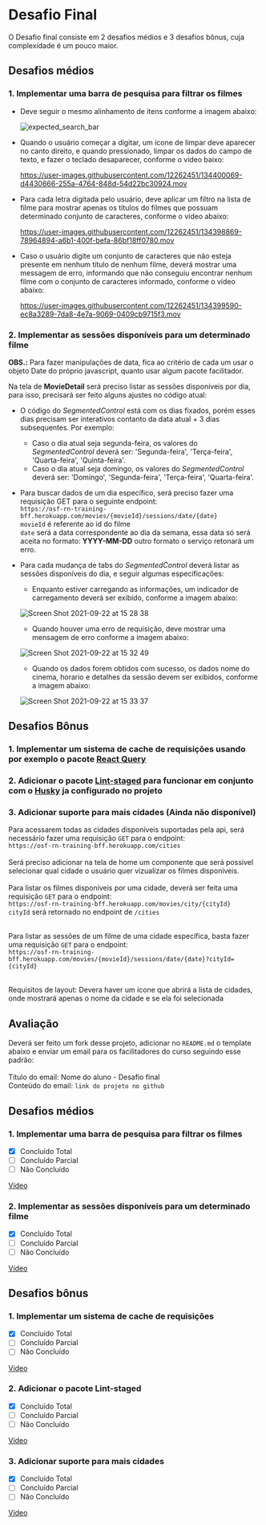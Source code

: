 # Desafio Final

O Desafio final consiste em 2 desafios médios e 3 desafios bônus, cuja complexidade é um pouco maior.

## Desafios médios

### 1. Implementar uma barra de pesquisa para filtrar os filmes

- Deve seguir o mesmo alinhamento de itens conforme a imagem abaixo:

  ![expected_search_bar](https://user-images.githubusercontent.com/12262451/134399887-50d5e821-d100-44bd-838f-1a200c0bd8fb.png)

- Quando o usuário começar a digitar, um ícone de limpar deve aparecer no canto direito, e quando pressionado, limpar os dados do campo de texto, e fazer o teclado desaparecer, conforme o vídeo baixo:

  https://user-images.githubusercontent.com/12262451/134400069-d4430666-255a-4764-848d-54d22bc30924.mov

- Para cada letra digitada pelo usuário, deve aplicar um filtro na lista de filme para mostrar apenas os títulos do filmes que possuam determinado conjunto de caracteres, conforme o vídeo abaixo:

  https://user-images.githubusercontent.com/12262451/134398869-78964894-a6b1-400f-befa-86bf18ff0780.mov

- Caso o usuário digite um conjunto de caracteres que não esteja presente em nenhum título de nenhum filme, deverá mostrar uma messagem de erro, informando que não conseguiu encontrar nenhum filme com o conjunto de caracteres informado, conforme o vídeo abaixo:

  https://user-images.githubusercontent.com/12262451/134399590-ec8a3289-7da8-4e7a-9069-0409cb9715f3.mov

### 2. Implementar as sessões disponíveis para um determinado filme

**OBS.:** Para fazer manipulações de data, fica ao critério de cada um usar o objeto Date do próprio javascript, quanto usar algum pacote facilitador.

Na tela de **MovieDetail** será preciso listar as sessões disponíveis por dia, para isso, precisará ser feito alguns ajustes no código atual:

- O código do _SegmentedControl_ está com os dias fixados, porém esses dias precisam ser interativos contanto da data atual + 3 dias subsequentes. Por exemplo:
  - Caso o dia atual seja segunda-feira, os valores do _SegmentedControl_ deverá ser: 'Segunda-feira', 'Terça-feira', 'Quarta-feira', 'Quinta-feira'.
  - Caso o dia atual seja domingo, os valores do _SegmentedControl_ deverá ser: 'Domingo', 'Segunda-feira', 'Terça-feira', 'Quarta-feira'.
- Para buscar dados de um dia específico, será preciso fazer uma requisição GET para o seguinte endpoint: <br />
  `https://osf-rn-training-bff.herokuapp.com/movies/{movieId}/sessions/date/{date}`<br />
  `movieId` é referente ao id do filme <br />
  `date` será a data correspondente ao dia da semana, essa data só será aceita no formato: <b>YYYY-MM-DD</b> outro formato o serviço retonará um erro.

- Para cada mudança de tabs do _SegmentedControl_ deverá listar as sessões disponíveis do dia, e seguir algumas especificações:
  <br />

  - Enquanto estiver carregando as informações, um indicador de carregamento deverá ser exibido, conforme a imagem abaixo:

  ![Screen Shot 2021-09-22 at 15 28 38](https://user-images.githubusercontent.com/12262451/134400967-13089f84-f2e0-46e9-8640-143eb33fd9e3.png)

  - Quando houver uma erro de requisição, deve mostrar uma mensagem de erro conforme a imagem abaixo: <br />

  ![Screen Shot 2021-09-22 at 15 32 49](https://user-images.githubusercontent.com/12262451/134401588-d24401b0-616b-4951-9ba4-3292beec0660.png)

  - Quando os dados forem obtidos com sucesso, os dados nome do cinema, horario e detalhes da sessão devem ser exibidos, conforme a imagem abaixo:

  ![Screen Shot 2021-09-22 at 15 33 37](https://user-images.githubusercontent.com/12262451/134401704-bd633207-e9d5-4d27-9c25-d2e2d3af33cd.png)

## Desafios Bônus

### 1. Implementar um sistema de cache de requisições usando por exemplo o pacote [React Query](https://react-query.tanstack.com/)

### 2. Adicionar o pacote [Lint-staged](https://github.com/okonet/lint-staged) para funcionar em conjunto com o [Husky](https://github.com/typicode/husky) ja configurado no projeto

### 3. Adicionar suporte para mais cidades (Ainda não disponível)

Para acessarem todas as cidades disponíveis suportadas pela api, será necessário fazer uma requisição `GET` para o endpoint:<br />
`https://osf-rn-training-bff.herokuapp.com/cities`
<br />
<br />
Será preciso adicionar na tela de home um componente que será possivel selecionar qual cidade o usuário quer vizualizar os filmes disponíveis. <br /><br />
Para listar os filmes disponíveis por uma cidade, deverá ser feita uma requisição `GET` para o endpoint:<br />
`https://osf-rn-training-bff.herokuapp.com/movies/city/{cityId}`<br />
`cityId` será retornado no endpoint de `/cities` <br /><br />

Para listar as sessões de um filme de uma cidade específica, basta fazer uma requisição `GET` para o endpoint:<br />
`https://osf-rn-training-bff.herokuapp.com/movies/{movieId}/sessions/date/{date}?cityId={cityId}`<br /><br />

Requisitos de layout:
Devera haver um ícone que abrirá a lista de cidades, onde mostrará apenas o nome da cidade e se ela foi selecionada

## Avaliação

Deverá ser feito um fork desse projeto, adicionar no `README.md` o template abaixo e enviar um email para os facilitadores do curso seguindo esse padrão:<br /><br />
Título do email: Nome do aluno - Desafio final<br />
Conteúdo do email: `link do projeto no github`

## Desafios médios

### 1. Implementar uma barra de pesquisa para filtrar os filmes

- [x] Concluído Total
- [ ] Concluído Parcial
- [ ] Não Concluído

[Vídeo](https://user-images.githubusercontent.com/52300462/134816297-c1d40208-01df-4ea9-89de-d240c7c1148a.mp4)

### 2. Implementar as sessões disponíveis para um determinado filme

- [x] Concluído Total
- [ ] Concluído Parcial
- [ ] Não Concluído

[Vídeo](https://user-images.githubusercontent.com/52300462/134816333-c3f1f9b2-1ac4-4a7c-a798-1f9eef479f45.mp4)

## Desafios bônus

### 1. Implementar um sistema de cache de requisições

- [x] Concluído Total
- [ ] Concluído Parcial
- [ ] Não Concluído

[Vídeo](https://user-images.githubusercontent.com/52300462/134816361-78bc93bb-6fee-4172-ab6e-418205d3042f.mp4)

### 2. Adicionar o pacote Lint-staged

- [x] Concluído Total
- [ ] Concluído Parcial
- [ ] Não Concluído

[Vídeo](https://user-images.githubusercontent.com/52300462/134816378-85f15fed-ca70-4eaf-909a-ba15fd676236.mp4)

### 3. Adicionar suporte para mais cidades

- [x] Concluído Total
- [ ] Concluído Parcial
- [ ] Não Concluído

[Vídeo](https://user-images.githubusercontent.com/52300462/134816420-f42b4769-4b57-42e0-9d91-27dc936c9e47.mp4)
